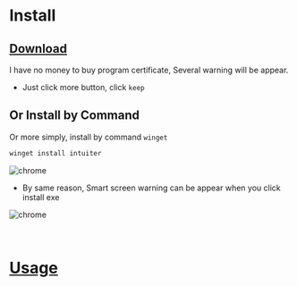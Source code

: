 
# Install

## [Download](https://github.com/seonglae/intuiter/releases/latest/download/Intuiter.exe)
I have no money to buy program certificate, Several warning will be appear.
- Just click more button, click `keep`

## Or Install by Command
Or more simply, install by command `winget`
```bash
winget install intuiter
```


![chrome](/screenshot/chrome.png)

- By same reason, Smart screen warning can be appear when you click install exe

![chrome](/images/smartscreen.png)


<br/>

# [Usage](./usage)
